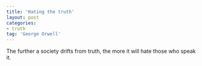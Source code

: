 ```yaml
---
title: 'Hating the truth'
layout: post
categories:
- truth
tag: 'George Orwell'
---
```


The further a society drifts from truth, the more it will hate those who speak it.